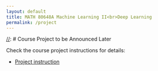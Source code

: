 ```yaml
---
layout: default
title: MATH 80648A Machine Learning II<br>Deep Learning
permalink: /project
---
```


[//]: # Course Project to be Announced Later

Check the course project instructions for details: 
- <a  href="assets/project/Instructions_on_Course_Projects_Deep_Learning.pdf">Project instruction</a>


[//]: # (The goal of the course project is to apply deep learning techniques learned in class &#40;it is fine if you use the techniques not introduced in class&#41; to solve real-world problems or develop new deep learning techniques. You are expected to work in teams and learn to collaborate with your teammates. Each group should make a poster in the final class and participate in the poster session to present your results and communicate with other teams. A report should also be submitted at the end of the course.)

[//]: # ()
[//]: # ([Full instructions]&#40;https://d1b10bmlvqabco.cloudfront.net/paste/jcs78pr599z90/b722915f191e5045b59e6fa9bafcff79733608fe163070e81045fbe78f60d30a/Instructions_on_Course_Projects_Deep_Learning.pdf&#41; can be downloaded here.)

[//]: # ([GCP tutorial]&#40;https://www.dropbox.com/s/jeezq3zkl1yfbak/GCP%20tutorial.pdf?dl=0&#41; can be found here.)

[//]: # ()
[//]: # ()
[//]: # (## Guidelines)

[//]: # ()
[//]: # (- The project proposal is a summary of your proposed research topic and study plan. It should include the background of the problem &#40;context and motivation&#41;, problem definition, and a plan on how you want to study it. The project proposal should be at most 2 pages.)

[//]: # ()
[//]: # (- The suggested poster size will be updated later. Some [examples of posters]&#40;https://postersession.ai/&#41; in conferences are available here.)

[//]: # ()
[//]: # (- The final report should give a comprehensive description of your projects. It should contain a section about the motivation and definition of your selected topics, a section summarizing the related work, a section on the techniques you used for solving the problem, an empirical section presenting your data sets and results with detailed analysis, and a conclusion section. The report should be at most 8 pages &#40;not including references&#41; using [the NeurIPS format]&#40;https://nips.cc/Conferences/2015/PaperInformation/StyleFiles&#41;.)

[//]: # (The final report should be submitted in pdf format.)

[//]: # ()
[//]: # ()
[//]: # (## Presentation)

[//]: # ()
[//]: # (- You will be using [Gather Town]&#40;http://www.gather.town/&#41; for your poster presentation.)

[//]: # ()
[//]: # (- We created a space [here]&#40;https://gather.town/i/7T4qhQuE&#41;, and you will upload your project poster &#40;in groups&#41;.)

[//]: # ()
[//]: # (- Here is a [PDF tutorial]&#40;https://www.dropbox.com/s/xq6xofcww1hn4oi/GatherTown%20Tutorial.pdf?dl=0&#41; and a 1-min [video tutorial]&#40;https://www.dropbox.com/s/62r79g7j8tzhvhu/GatherTown%20Tutorial.mov?dl=0&#41;.)

[//]: # ()
[//]: # ()
[//]: # ()
[//]: # (## Schedule)

[//]: # ()
[//]: # (- **Proposal due**: TBD)

[//]: # (- **Poster due**:)

[//]: # (    - J1: TBD)


[//]: # (- **Final report due**: TBD)

[//]: # (    - Note: 3 points will be deducted for late submission.)

[//]: # ()
[//]: # (## Groups for Course Projects)

[//]: # ()
[//]: # (The groups for course projects can be found at the Google sheet for TBD.)

[//]: # ()
[//]: # ()
[//]: # (<!----)

[//]: # (## List of References)

[//]: # ()
[//]: # (1. **Transformers for text classification**<br>)

[//]: # (  In class, we have learned several advanced deep learning models for NLP, such as the transformers. Recently, there are many studies trying to train transformers on large unlabeled text corpora. After that, those pre-trained models can be easily fine-tuned on specific tasks by using a small amount of labeled data. Such models &#40;e.g., BERT, XLNet&#41; have been proved to achieve state-of-the-art results on many NLP tasks. In this project, students are encouraged to run those models on a sentence classification task.)

[//]: # ()
[//]: # (2. **GNNs for heterogeneous graphs**<br>	)

[//]: # (  In class, we have learned several graph neural networks &#40;GNNs&#41;, which can effectively learn node representations on homogeneous graphs, where there is only a single type of edge. However, in many real-world graphs, multiple types of edges exist, and most existing GNNs cannot apply to such graphs. In this project, students are encouraged to design a GNN model which can deal with heterogeneous graphs.)

[//]: # ()
[//]: # (3. **Deep learning for recommender systems**<br>)

[//]: # (  In class, we have learned several deep learning models for recommender systems. In this project, students will focus on the simplest setting, i.e., implicit feedback, and they are encouraged to design and implement a deep learning model for implicit feedback. The movielens dataset will be used for evaluating their models.)

[//]: # ()
[//]: # (4. **Image generation**<br>	)

[//]: # (  In class, we have learned several deep generative models, which can be used for image generation. In this project, students are encouraged to implement one of these models, and run the model on an image dataset, such as MNIST and CIFAR-100.)

[//]: # (----->)